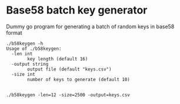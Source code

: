 # Base58 batch key generator

Dummy go program for generating a batch of random keys in base58 format

```
./b58keygen -h
Usage of ./b58keygen:
  -len int
        key length (default 16)
  -output string
        output file (default "keys.csv")
  -size int
        number of keys to generate (default 10)


./b58keygen -len=12 -size=2500 -output=keys.csv
```
